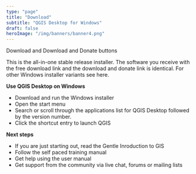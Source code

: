 ```yaml
---
type: "page"
title: "Download"
subtitle: "QGIS Desktop for Windows"
draft: false
heroImage: "/img/banners/banner4.png"
---
```


Download and Download and Donate buttons

This is the all-in-one stable release installer. The software you receive with the free download link and the download and donate link is identical. For other Windows installer variants see here.

**Use QGIS Desktop on Windows**
* Download and run the Windows installer
* Open the start menu
* Search or scroll through the applications list for QGIS Desktop followed by the version number.
* Click the shortcut entry to launch QGIS

**Next steps**
* If you are just starting out, read the Gentle Inroduction to GIS
* Follow the self paced training manual
* Get help using the user manual 
* Get support from the community via live chat, forums or mailing lists